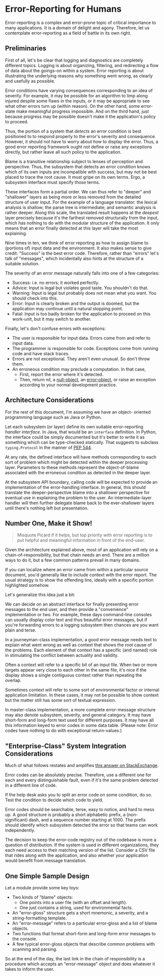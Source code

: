 # Error-Reporting for Humans

Error-reporting is a complex and error-prone topic of critical importance to
many applications. It is a domain of delight and agony. Therefore, let us
contemplate error-reporting as a field of battle in its own right.

## Preliminaries

First of all, let's be clear that logging and diagnostics are
completely different topics. Logging is about organizing, filtering,
and redirecting a flow of data about the goings-on within a system.
Error reporting is about illustrating the underlying reasons why
something went wrong, as clearly and usefully as possible.

Error conditions have varying consequences corresponding to an idea of severity.
For example, it may be possible for an algorithm to limp along injured despite
some flaws in the inputs, or it may be appropriate to see what other errors
turn up (within reason). On the other hand, some error-state make meaningful
progress impossible. And on the third hand, just because progress may be possible
doesn't make it the application's policy to proceed.

Thus, the portion of a system that *detects* an error condition
is best positioned to to respond properly to the error's severity
and consequence. However, it should not have to worry
about *how* to display the error. Thus, a good error reporting
framework ought not define or raise any exceptions directly,
but rather leave all such policy to the application.

Blame is a transitive relationship subject to lenses of perception
and perspective. Thus, the subsystem that detects an error condition
knows which of its own inputs are incompatible with success, but
may not be best placed to trace the root cause. It must gripe on its
own terms. Ergo, a subsystem interface must specify those terms.

These interfaces form a partial order. We can thus refer to "deeper"
and "shallower" layers as being more or less removed from the
detailed structure of user input. For the example of a language translator:
the lexical analysis is shallow; the parse tree is intermediate; and
semantic analysis is rather deeper. Along this scale, the translated
result happens at the *deepest* layer precisely because it's the
farthest removed structurally from the input, which has nothing to
do with the modular structure of the application. It only means that
an error finally detected at this layer will take the most explaining.

Nine times in ten, we think of error reporting as how to assign
blame to (portions of) input data and the environment. It also
makes sense to give credit: "Success" is the best error code.
Therefore, rather than "errors" let's talk of "messages", which
incidentally also hints at the structure of a suitable solution.

The severity of an error message naturally falls into one of a few categories:
- Success: i.e. no errors; it worked perfectly.
- Advice: Input is legal but violates good taste. You shouldn't do that.
- Warning: Input is legal but probably does not mean what you want. You should check into this.
- Error: Input is clearly broken and the output is doomed, but the application may continue until a natural stopping point.
- Fatal: Input is too badly broken for the application to proceed on this work-unit, but it may switch to another.

Finally, let's don't confuse errors with exceptions:

* The user is responsible for input data. Errors come from and refer to input data.
* The programmer is responsible for code. Exceptions come from running code and have stack traces.
* Errors are not exceptional. They aren't even unusual. So don't throw them.
* An erroneous condition may preclude a computation. In that case,
	* First, report the error where it's detected.
	* Then, return nil, a [null-object][nop], an [error-object][gigo], or raise an exception according to your normal development practice.


## Architecture Considerations

For the rest of this document, I'm assuming we have an object-
oriented programming language such as Java or Python.

Let each subsystem (or layer) define its own suitable error-reporting
*handler interface*. In Java, that would be an `interface` definition.
In Python, the interface could be simply documented but it's better to 
write it as something which can be type-checked statically. That suggests
to subclass `typing.Protocol` in the manner of [PEP 544][proto].

At any rate, the defined interface will have methods corresponding to
each sort of problem which might be detected within the deeper processing
layer. Parameters to these methods represent the object-of-blame
associated with the erroneous condition as detected in the deeper layer.

At the subsystem API boundary, calling code will be expected to provide an
implementation of the error-handling interface. In general, this should
translate the deeper-perspective blame into a shallower
perspective for eventual use in explaining the problem to the user.
An intermediate-layer handler will then further delegate blame back
to the ever-shallower layers until there's nothing left but presentation.


## Number One, Make it Show!

> Misquote Picard if it helps, but top priority with error reporting is to
> put helpful and meaningful information in front of the end-user.

Given the architecture explained above, most of an application will rely
on a chain-of-responsibility, but that chain needs an end. There are a
million ways to do it, but a few common patterns prevail in many domains.

If you can localize where an error came from within a particular source document,
you'd generally like to include context with the error report.
The usual strategy is to show the offending line, ideally
with a specific portion highlighted somehow.

Let's generalize this idea just a bit:

We can decide on an abstract interface for finally presenting error
messages to the end user, and then provide a "convenience" implementation
or two. For example, these days command-line consoles can usually display
color text and thus beautiful error messages, but if you're forwarding errors
to a logging subsystem then chances are you want plain and terse.

In a journeyman-class implementation, a good error message needs text to explain
what went wrong as well as context that shows the root cause of the problems.
Each element of that context has a specific (and named) role in stimulating
the conflict between actuality and validity.

Often a context will refer to a specific bit of an input file. When two or more
targets appear very close to each other in the same file, it's nice if the
display shows a single contiguous context rather than repeating the overlap.

Sometimes context will refer to some sort of environmental factor or
internal application limitation. In these cases, it may not be possible to
show context but the matter still has some sort of textual expression.

In master-class implementation, a more complete error-message structure may also denote subsystem, severity, and general category. It may have short-form and long-form text used for different purposes. It may have all this information keyed to error codes in some
data table. (Please note: Error codes have nothing to do with exceptional return-values.)


## "Enterprise-Class" System Integration Considerations

Much of what follows restates and amplifies [this answer on StackExchange][ecodes].

Error codes can be absolutely precise. Therefore, use a different one for each
and every distinguishable fault, even if it's the same problem detected in a
different line of code.

If the help desk asks you to split an error code on some condition, do so. Test
the condition to decide which code to yield.

Error codes should be searchable, terse, easy to notice, and hard to mess up.
A good structure is probably a short alphabetic prefix, a (non-significant) dash,
and a sequence number starting at 1000. The prefix should identify which
subsystem detected the error so that teams can work independently.

The decision to keep the error-code registry out of the codebase is more a
question of distribution. If the system is used in different organizations,
they each need access to their matching version of the list. Consider a CSV
file that rides along with the application, and also whether your application
would benefit from message translation.


## One Simple Sample Design

Let a module provide some key toys:

* Two kinds of "blame" objects:
	* One points into a user file (with an offset and length).
	* One just contains a string, used for environmental facts.
* An "error-gloss" structure gets a short mnemonic, a severity, and a string-formatting template.
* An "error-message" refers to a particular error-gloss and a list of blame objects.
* Two functions that format short-form and long-form error messages to the console.
* A few typical error-gloss objects that describe common problems with scanning and parsing.

So at the end of the day, the last link in the chain of responsibility is a procedure
which accepts an "error-message" object and does whatever it takes to inform the user.



[proto]: https://www.python.org/dev/peps/pep-0544/
[ecodes]: https://softwareengineering.stackexchange.com/a/209720/57502
[nop]: https://en.wikipedia.org/wiki/Null_object_pattern
[gigo]: https://www.google.com/search?q=gigo

